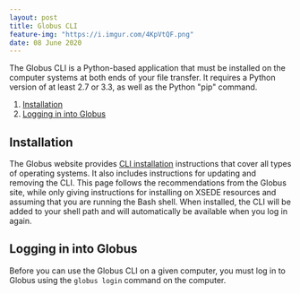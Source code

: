 ```yaml
---
layout: post
title: Globus CLI
feature-img: "https://i.imgur.com/4KpVtQF.png"
date: 08 June 2020
---
```


The Globus CLI is a Python-based application that must be installed on the computer systems at both ends of your file transfer. It requires a Python version of at least 2.7 or 3.3, as well as the Python "pip" command.

1. [Installation](#install)
2. [Logging in into Globus](#login)

<a name="install"></a>
## Installation
The Globus website provides [CLI installation](https://docs.globus.org/cli/installation/) instructions that cover all types of operating systems. It also includes instructions for updating and removing the CLI. This page follows the recommendations from the Globus site, while only giving instructions for installing on XSEDE resources and assuming that you are running the Bash shell. When installed, the CLI will be added to your shell path and will automatically be available when you log in again. <br>

<a name="login"></a>
## Logging in into Globus
Before you can use the Globus CLI on a given computer, you must log in to Globus using the `globus login` command on the computer.

